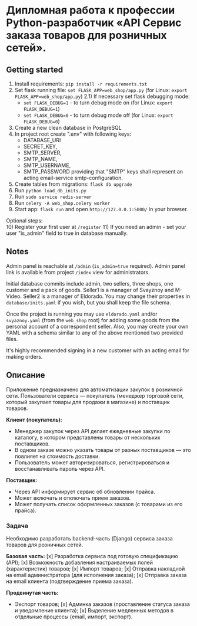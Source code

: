 # Дипломная работа к профессии Python-разработчик «API Сервис заказа товаров для розничных сетей».

## Getting started

1) Install requirements: `pip install -r requirements.txt`
2) Set flask running file: `set FLASK_APP=web_shop/app.py` (for Linux: `export FLASK_APP=web_shop/app.py`)
   2.1) If necessary set flask debugging mode:
      - `set FLASK_DEBUG=1` - to turn debug mode on (for Linux: `export FLASK_DEBUG=1`) 
      - `set FLASK_DEBUG=0` - to turn debug mode off (for Linux: `export FLASK_DEBUG=0`)   
3) Create a new clean database in PostgreSQL 
4) In project root create ".env" with following keys: 
   - DATABASE_URI 
   - SECRET_KEY,
   - SMTP_SERVER,
   - SMTP_NAME,
   - SMTP_USERNAME,
   - SMTP_PASSWORD
   providing that "SMTP" keys shall represent an acting email-service smtp-configuration.
5) Create tables from migrations: `flask db upgrade`
6) Run `python load_db_inits.py`
7) Run `sudo service redis-server`   
8) Run `celery -A web_shop.celery worker`
9) Start app: `flask run` and open `http://127.0.0.1:5000/` in your browser. 

Optional steps:  
10) Register your first user at `/register`
11) If you need an admin - set your user "is_admin" field to true in database manually.  

## Notes

Admin panel is reachable at `/admin` (`is_admin=true` required).
Admin panel link is available from project `/index` view for administrators.

Initial database commits include admin, two sellers, three shops, one customer and a pack of goods.
Seller1 is a manager of Svayznoy and M-Video. Seller2 is a manager of Eldorado. 
You may change their properties in `database/inits.yaml` if you wish, but you shall keep the file schema.

Once the project is running you may use `eldorado.yaml` and/or `svyaznoy.yaml` (from the `web_shop` root) for adding some goods from the personal account of a correspondent seller.
Also, you may create your own YAML with a schema similar to any of the above mentioned two provided files.

It's highly recommended signing in a new customer with an acting email for making orders. 

## Описание

Приложение предназначено для автоматизации закупок в розничной сети. Пользователи сервиса — покупатель (менеджер торговой сети, который закупает товары для продажи в магазине) и поставщик товаров.

**Клиент (покупатель):**

- Менеджер закупок через API делает ежедневные закупки по каталогу, в котором
  представлены товары от нескольких поставщиков.
- В одном заказе можно указать товары от разных поставщиков — это
  повлияет на стоимость доставки.
- Пользователь может авторизироваться, регистрироваться и восстанавливать пароль через API.
    
**Поставщик:**

- Через API информирует сервис об обновлении прайса.
- Может включать и отключать прием заказов.
- Может получать список оформленных заказов (с товарами из его прайса).


### Задача

Необходимо разработать backend-часть (Django) сервиса заказа товаров для розничных сетей.

**Базовая часть:**
[x] Разработка сервиса под готовую спецификацию (API);
[x] Возможность добавления настраиваемых полей (характеристик) товаров;
[x] Импорт товаров;
[x] Отправка накладной на email администратора (для исполнения заказа);
[x] Отправка заказа на email клиента (подтверждение приема заказа).

**Продвинутая часть:**
* Экспорт товаров;
[x] Админка заказов (проставление статуса заказа и уведомление клиента);
[x] Выделение медленных методов в отдельные процессы (email, импорт, экспорт).
